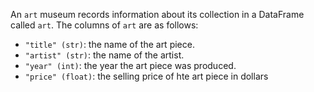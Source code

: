 An `art` museum records information about its collection in a DataFrame called `art`. The columns of `art` are as follows:

- `"title" (str)`: the name of the art piece.
- `"artist" (str)`: the name of the artist.
- `"year" (int)`: the year the art piece was produced.
- `"price" (float)`: the selling price of hte art piece in dollars